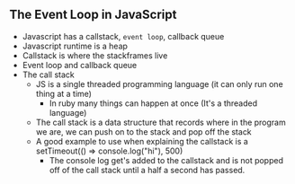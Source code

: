 ## The Event Loop in JavaScript
* Javascript has a callstack, `event loop`, callback queue
* Javascript runtime is a heap
* Callstack is where the stackframes live
* Event loop and callback queue
* The call stack
  * JS is a single threaded programming language (it can only run one thing at a time)
    * In ruby many things can happen at once (It's a threaded language)
  * The call stack is a data structure that records where in the program we are, we can push on to the stack and pop off the stack
  * A good example to use when explaining the callstack is a setTimeout(() => console.log("hi"), 500)
    * The console log get's added to the callstack and is not popped off of the call stack until a half a second has passed.